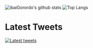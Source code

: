 ![ibaiGorordo's github stats](https://github-readme-stats.vercel.app/api?username=ibaiGorordo&show_icons=true)
![Top Langs](https://github-readme-stats.vercel.app/api/top-langs/?username=ibaiGorordo&hide=javascript,html,css,jupyter%20notebook&theme=tokyonight)

# Latest Tweets
[![Latest tweets](https://github-readme-twitter-gazf.vercel.app/api?id=ibaiGorordo&show_reply=off&layout=normal)](https://twitter.com/ibai_gorordo)
